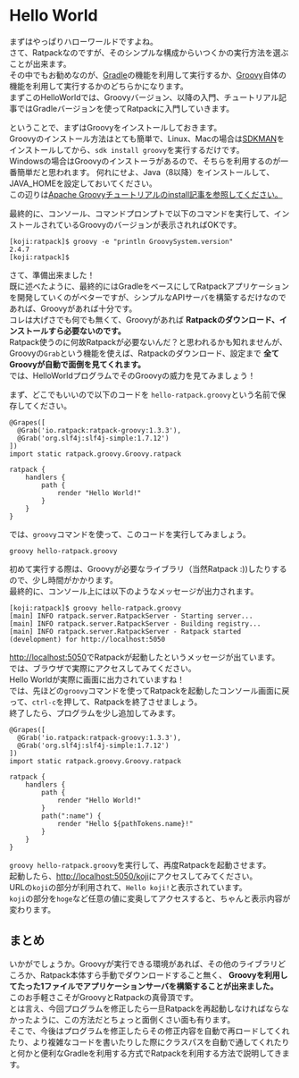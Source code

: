 # Hello World

まずはやっぱりハローワールドですよね。  
さて、Ratpackなのですが、そのシンプルな構成からいつくかの実行方法を選ぶことが出来ます。  
その中でもお勧めなのが、[Gradle](http://gradle.org/)の機能を利用して実行するか、[Groovy](http://www.groovy-lang.org/)自体の機能を利用して実行するかのどちらかになります。  
まずこのHelloWorldでは、Groovyバージョン、以降の入門、チュートリアル記事ではGradleバージョンを使ってRatpackに入門していきます。  

ということで、まずはGroovyをインストールしておきます。  
Groovyのインストール方法はとても簡単で、Linux、Macの場合は[SDKMAN](http://sdkman.io/)をインストールしてから、`sdk install groovy`を実行するだけです。  
Windowsの場合はGroovyのインストーラがあるので、そちらを利用するのが一番簡単だと思われます。
何れにせよ、Java（8以降）をインストールして、JAVA_HOMEを設定しておいてください。  
この辺りは[Apache Groovyチュートリアルのinstall記事を参照してください。](http://koji-k.github.io/groovy-tutorial/startup/install.html)  

最終的に、コンソール、コマンドプロンプトで以下のコマンドを実行して、インストールされているGroovyのバージョンが表示されればOKです。

```
[koji:ratpack]$ groovy -e "println GroovySystem.version"
2.4.7
[koji:ratpack]$ 
```

さて、準備出来ました！  
既に述べたように、最終的にはGradleをベースにしてRatpackアプリケーションを開発していくのがベターですが、シンプルなAPIサーバを構築するだけなのであれば、Groovyがあれば十分です。  
コレは大げさでも何でも無くて、Groovyがあれば **Ratpackのダウンロード、インストールすら必要ないのです。**  
Ratpack使うのに何故Ratpackが必要ないんだ？と思われるかも知れませんが、Groovyの`Grab`という機能を使えば、Ratpackのダウンロード、設定まで **全てGroovyが自動で面倒を見てくれます。**  
では、HelloWorldプログラムでそのGroovyの威力を見てみましょう！

まず、どこでもいいので以下のコードを `hello-ratpack.groovy`という名前で保存してください。

```
@Grapes([
  @Grab('io.ratpack:ratpack-groovy:1.3.3'),
  @Grab('org.slf4j:slf4j-simple:1.7.12')
])
import static ratpack.groovy.Groovy.ratpack

ratpack {
    handlers {
        path {
            render "Hello World!"
        }
    }
}
```

では、`groovy`コマンドを使って、このコードを実行してみましょう。  

```
groovy hello-ratpack.groovy
```
初めて実行する際は、Groovyが必要なライブラリ（当然Ratpack :))したりするので、少し時間がかかります。  
最終的に、コンソール上には以下のようなメッセージが出力されます。

```
[koji:ratpack]$ groovy hello-ratpack.groovy 
[main] INFO ratpack.server.RatpackServer - Starting server...
[main] INFO ratpack.server.RatpackServer - Building registry...
[main] INFO ratpack.server.RatpackServer - Ratpack started (development) for http://localhost:5050
```

[http://localhost:5050](http://localhost:5050)でRatpackが起動したというメッセージが出ています。  
では、ブラウザで実際にアクセスしてみてください。  
Hello Worldが実際に画面に出力されていますね！  
では、先ほどの`groovy`コマンドを使ってRatpackを起動したコンソール画面に戻って、`ctrl-c`を押して、Ratpackを終了させましょう。  
終了したら、プログラムを少し追加してみます。  

```
@Grapes([
  @Grab('io.ratpack:ratpack-groovy:1.3.3'),
  @Grab('org.slf4j:slf4j-simple:1.7.12')
])
import static ratpack.groovy.Groovy.ratpack

ratpack {
    handlers {
        path {
            render "Hello World!"
        }
        path(":name") {
            render "Hello ${pathTokens.name}!"
        }
    }
}
```

`groovy hello-ratpack.groovy`を実行して、再度Ratpackを起動させます。  
起動したら、[http://localhost:5050/koji](http://localhost:5050/koji)にアクセスしてみてください。  
URLの`koji`の部分が利用されて、`Hello koji!`と表示されています。  
`koji`の部分を`hoge`など任意の値に変奥してアクセスすると、ちゃんと表示内容が変わります。  

## まとめ
いかがでしょうか。Groovyが実行できる環境があれば、その他のライブラリどころか、Ratpack本体すら手動でダウンロードすること無く、 **Groovyを利用してたった1ファイルでアプリケーションサーバを構築することが出来ました。**  
このお手軽さこそがGroovyとRatpackの真骨頂です。  
とは言え、今回プログラムを修正したら一旦Ratpackを再起動しなければならなかったように、この方法だとちょっと面倒くさい面も有ります。  
そこで、今後はプログラムを修正したらその修正内容を自動で再ロードしてくれたり、より複雑なコードを書いたりした際にクラスパスを自動で通してくれたりと何かと便利なGradleを利用する方式でRatpackを利用する方法で説明してきます。
